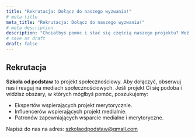 ```yaml
---
title: "Rekrutacja: Dołącz do naszego wyzwania!"
# meta title
meta_title: "Rekrutacja: Dołącz do naszego wyzwania!"
# meta description
description: "Chciałbyś pomóc i stać się częścią naszego projektu? Weź udział w naszym wyzwaniu."
# save as draft
draft: false
---
```

## Rekrutacja

**Szkoła od podstaw** to projekt społecznościowy. Aby dołączyć, obserwuj nas i reaguj na mediach społecznościowych. Jeśli projekt Ci się podoba i widzisz obszary, w których mógłbyś pomóc, poszukujemy:

- Ekspertów wspierających projekt merytorycznie.
- Influencerów wspierających projekt medialnie.
- Patronów zapewniających wsparcie medialne i merytoryczne.

Napisz do nas na adres: szkolaodpodstaw@gmail.com